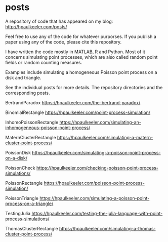 # posts
A repository of code that has appeared on my blog: http://hpaulkeeler.com/posts/

Feel free to use any of the code for whatever purporses. If you publish a paper using any of the code, please cite this repository. 

I have written the code mostly in MATLAB, R and Python. Most of it concerns simulating point processes, which are also called random point fields or random counting measures.

Examples include simulating a homogeneous Poisson point process on a disk and triangle. 

See the individual posts for more details. The repository directories and the corresponding posts.

BertrandParadox
https://hpaulkeeler.com/the-bertrand-paradox/

BinomialRectangle
https://hpaulkeeler.com/point-process-simulation/

InhomoPoissonRectangle
https://hpaulkeeler.com/simulating-an-inhomogeneous-poisson-point-process/

MaternClusterRectangle
https://hpaulkeeler.com/simulating-a-matern-cluster-point-process/

PoissonDisk
https://hpaulkeeler.com/simulating-a-poisson-point-process-on-a-disk/

PoissonCheck
https://hpaulkeeler.com/checking-poisson-point-process-simulations/

PoissonRectangle
https://hpaulkeeler.com/poisson-point-process-simulation/

PoissonTriangle
https://hpaulkeeler.com/simulating-a-poisson-point-process-on-a-triangle/

TestingJulia
https://hpaulkeeler.com/testing-the-julia-language-with-point-process-simulations/

ThomasClusterRectangle
https://hpaulkeeler.com/simulating-a-thomas-cluster-point-process/
